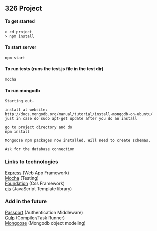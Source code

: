 ## 326 Project

#### To get started
```
> cd project
> npm install

```
#### To start server
```
npm start
```

#### To run tests (runs the test.js file in the test dir)
```
mocha
```

#### To run mongodb
```
Starting out-

install at website:
http://docs.mongodb.org/manual/tutorial/install-mongodb-on-ubuntu/
just in case do sudo apt-get update after you do an install

go to project directory and do
npm install

Mongoose npm packages now installed. Will need to create schemas.

Ask for the database connection
```




### Links to technologies
[Express](http://expressjs.com/) (Web App Framework)<br>
[Mocha](http://visionmedia.github.io/mocha/) (Testing)<br>
[Foundation](http://foundation.zurb.com/) (Css Framework)<br>
[ejs](http://www.embeddedjs.com/) (JavaScript Template library)

### Add in the future
[Passport](http://passportjs.org/) (Authentication Middleware)<br>
[Gulp](http://gulpjs.com/) (Compiler/Task Runner)<br>
[Mongoose](http://mongoosejs.com/) (Mongodb object modeling)
